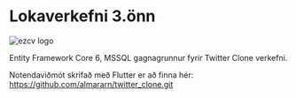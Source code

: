 # Lokaverkefni 3.önn

![ezcv logo](https://hrollur.com/img/logo.jpg)

Entity Framework Core 6, MSSQL gagnagrunnur fyrir Twitter Clone verkefni.

Notendaviðmót skrifað með Flutter er að finna hér: <https://github.com/almararn/twitter_clone.git>

